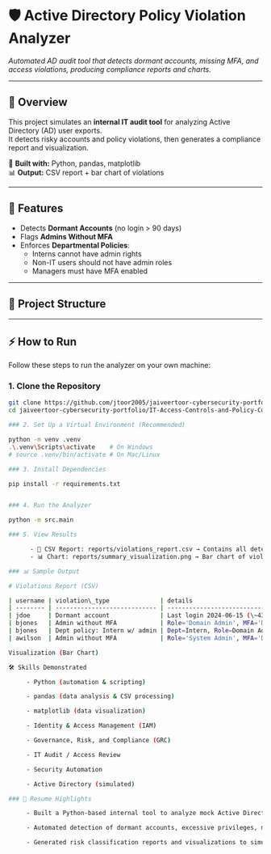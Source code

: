 # 🛡️ Active Directory Policy Violation Analyzer

*Automated AD audit tool that detects dormant accounts, missing MFA, and access violations, producing compliance reports and charts.*

---

## 📌 Overview
This project simulates an **internal IT audit tool** for analyzing Active Directory (AD) user exports.  
It detects risky accounts and policy violations, then generates a compliance report and visualization.  

🔧 **Built with:** Python, pandas, matplotlib  
📊 **Output:** CSV report + bar chart of violations  

---

## 🚀 Features
- Detects **Dormant Accounts** (no login > 90 days)  
- Flags **Admins Without MFA**  
- Enforces **Departmental Policies**:  
  - Interns cannot have admin rights  
  - Non-IT users should not have admin roles  
  - Managers must have MFA enabled  

---

## 📂 Project Structure




---

## ⚡ How to Run

Follow these steps to run the analyzer on your own machine:

### 1. Clone the Repository
```bash
git clone https://github.com/jtoor2005/jaiveertoor-cybersecurity-portfolio.git
cd jaiveertoor-cybersecurity-portfolio/IT-Access-Controls-and-Policy-Compliance-Audit

### 2. Set Up a Virtual Environment (Recommended)

python -m venv .venv
.\.venv\Scripts\activate    # On Windows
# source .venv/bin/activate # On Mac/Linux

### 3. Install Dependencies

pip install -r requirements.txt


### 4. Run the Analyzer

python -m src.main

### 5. View Results

      - 📄 CSV Report: reports/violations_report.csv → Contains all detected violations
      - 📊 Chart: reports/summary_visualization.png → Bar chart of violation types

### 📊 Sample Output

# Violations Report (CSV)

| username | violation\_type              | details                                | risk\_level |
| -------- | ---------------------------- | -------------------------------------- | ----------- |
| jdoe     | Dormant account              | Last login 2024-06-15 (\~434 days ago) | Medium      |
| bjones   | Admin without MFA            | Role='Domain Admin', MFA='Disabled'    | High        |
| bjones   | Dept policy: Intern w/ admin | Dept=Intern, Role=Domain Admin         | High        |
| awilson  | Admin without MFA            | Role='System Admin', MFA='Disabled'    | High        |

Visualization (Bar Chart)

🛠 Skills Demonstrated

     - Python (automation & scripting)

     - pandas (data analysis & CSV processing)

     - matplotlib (data visualization)

     - Identity & Access Management (IAM)

     - Governance, Risk, and Compliance (GRC)

     - IT Audit / Access Review

     - Security Automation

     - Active Directory (simulated)

### 📄 Resume Highlights

     - Built a Python-based internal tool to analyze mock Active Directory user exports for policy violations.

     - Automated detection of dormant accounts, excessive privileges, missing MFA, and departmental access risks.

     - Generated risk classification reports and visualizations to simulate enterprise IT audit procedures.